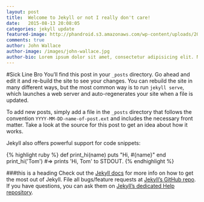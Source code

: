 ```yaml
---
layout: post
title:  Welcome to Jekyll or not I really don't care!
date:   2015-08-13 20:08:05
categories: jekyll update
featured-image: http://phandroid.s3.amazonaws.com/wp-content/uploads/2014/10/mountains.jpg
comments: true
author: John Wallace
author-image: /images/john-wallace.jpg
author-bio: Lorem ipsum dolor sit amet, consectetur adipisicing elit. Nostrum nam voluptates, placeat libero repellendus quasi architecto ratione hic voluptas id error fugiat iste repellat aut iusto rerum a vel aliquam.
---
```

#Sick Line Bro
You’ll find this post in your `_posts` directory. Go ahead and edit it and re-build the site to see your changes. You can rebuild the site in many different ways, but the most common way is to run `jekyll serve`, which launches a web server and auto-regenerates your site when a file is updated.

To add new posts, simply add a file in the `_posts` directory that follows the convention `YYYY-MM-DD-name-of-post.ext` and includes the necessary front matter. Take a look at the source for this post to get an idea about how it works.

Jekyll also offers powerful support for code snippets:

{% highlight ruby %}
def print_hi(name)
  puts "Hi, #{name}"
end
print_hi('Tom')
#=> prints 'Hi, Tom' to STDOUT.
{% endhighlight %}

###this is a heading
Check out the [Jekyll docs][jekyll] for more info on how to get the most out of Jekyll. File all bugs/feature requests at [Jekyll’s GitHub repo][jekyll-gh]. If you have questions, you can ask them on [Jekyll’s dedicated Help repository][jekyll-help].

[jekyll]:      http://jekyllrb.com
[jekyll-gh]:   https://github.com/jekyll/jekyll
[jekyll-help]: https://github.com/jekyll/jekyll-help
